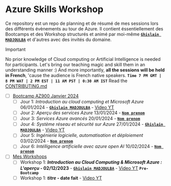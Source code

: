 # Azure Skills Workshop

Ce repository est un repo de planning et de résumé de mes sessions lors des différents évènements au tour de Azure.
Il contient éssentiellement des Bootcamps et des Workshop structurés et animé par moi-même [**`Ghislain MADJOULBA`**](https://www.linkedin.com/in/demadama-madjoulba) et d'autres avec des invités du domaine.

> [!important]
> No prior knowledge of Cloud computing or Artificial Intelligence is needed for participants. Let's bring our teaching magic and skill them in an understanding manner :) And more importantly, **all the sessions will be held in French**, 'cause the audience is French native speakers. **`Time 7 PM GMT | 8 PM WAT | 2 PM EST | 11 AM PST | 0:30 AM IST`** Read the [CONTRIBUTING.md](./CONTRIBUTING.md)


* [ ] [Bootcamp AZ900 Janvier 2024](./az900-bootcamp.md)
  - [ ] Jour 1: _Introduction au cloud computing et Microsoft Azure_ 06/01/2024 - [**`Ghislain MADJOULBA`**](https://www.linkedin.com/in/demadama-madjoulba) - [Video YT](https://youtube.com/@mlsatogo)
  - [ ] Jour 2: _Aperçu des services Azure_ 13/01/2024 - [**` Nom prenom `**](https://www.linkedin.com/in/nom-prenoms)
  - [ ] Jour 3: _Services Azure avancés_ 20/01/2024 - [**` Nom prenom `**](https://www.linkedin.com/in/nom-prenoms)
  - [ ] Jour 4: _Système réseau et sécurité sur Azure_ 27/01/2024 - [**`Ghislain MADJOULBA`**](https://www.linkedin.com/in/demadama-madjoulba) - [Video YT](https://youtube.com/@mlsatogo)
  - [ ] Jour 5: _Ingénierie logicielle, automatisation et déploiement_ 03/02/2024 - [**` Nom prenom `**](https://www.linkedin.com/in/nom-prenoms)
  - [ ] Jour 6: _Intélligence artificielle avec azure open AI_ 10/02/2024 - [**` Nom prenom `**](https://www.linkedin.com/in/nom-prenoms)

* [ ] [Mes Workshops](./workshops.md)
  - [ ] Workshop 1: **_Introduction au Cloud Computing & Microsoft Azure : L'aperçu_ - 02/12/2023** - [**`Ghislain MADJOULBA`**](https://www.linkedin.com/in/demadama-madjoulba) - [Video YT](https://youtube.com/@mlsatogo) **`Pre-Bootcamp`**
  - [ ] Workshop 1: **_titre_ - date fait** - [Video YT](https://youtube.com/url)
